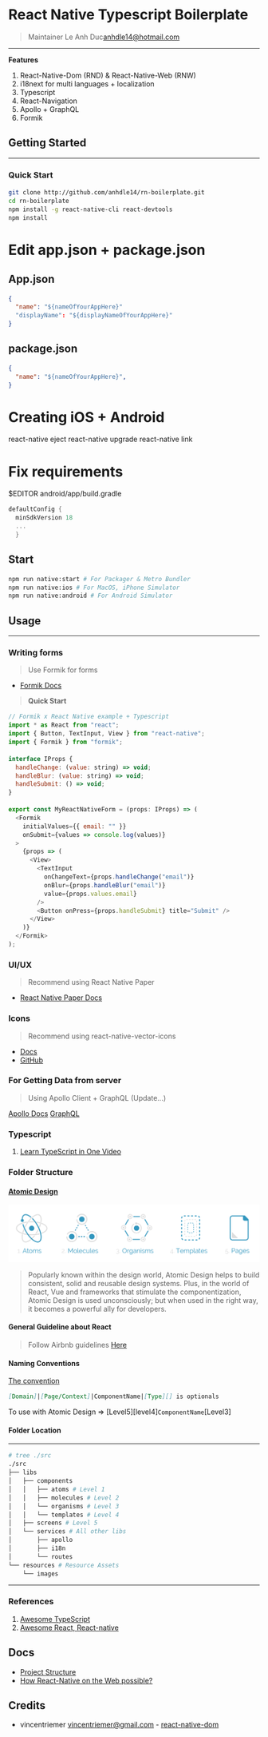 # React Native Typescript Boilerplate
> Maintainer Le Anh Duc<anhdle14@hotmail.com>
---

**Features**
1. React-Native-Dom (RND) & React-Native-Web (RNW)
2. i18next for multi languages + localization
3. Typescript
4. React-Navigation
5. Apollo + GraphQL
6. Formik

## Getting Started
---

### Quick Start

```bash
git clone http://github.com/anhdle14/rn-boilerplate.git
cd rn-boilerplate
npm install -g react-native-cli react-devtools
npm install
```

# Edit app.json + package.json
## App.json
```json
{
  "name": "${nameOfYourAppHere}"
  "displayName": "${displayNameOfYourAppHere}"
}
```

## package.json
```json
{
  "name": "${nameOfYourAppHere}",
}
```

# Creating iOS + Android
react-native eject
react-native upgrade
react-native link

# Fix requirements
$EDITOR android/app/build.gradle

```gradle
defaultConfig {
  minSdkVersion 18
  ...
  }
```

## Start
```bash
npm run native:start # For Packager & Metro Bundler
npm run native:ios # For MacOS, iPhone Simulator
npm run native:android # For Android Simulator
```

## Usage
---

### Writing forms

> Use Formik for forms

- [Formik Docs](https://jaredpalmer.com/formik)

> **Quick Start**

```javascript
// Formik x React Native example + Typescript
import * as React from "react";
import { Button, TextInput, View } from "react-native";
import { Formik } from "formik";

interface IProps {
  handleChange: (value: string) => void;
  handleBlur: (value: string) => void;
  handleSubmit: () => void;
}

export const MyReactNativeForm = (props: IProps) => (
  <Formik
    initialValues={{ email: "" }}
    onSubmit={values => console.log(values)}
  >
    {props => (
      <View>
        <TextInput
          onChangeText={props.handleChange("email")}
          onBlur={props.handleBlur("email")}
          value={props.values.email}
        />
        <Button onPress={props.handleSubmit} title="Submit" />
      </View>
    )}
  </Formik>
);
```

### UI/UX

> Recommend using React Native Paper

- [React Native Paper Docs](https://callstack.github.io/react-native-paper/)

### Icons

> Recommend using react-native-vector-icons

- [Docs](https://oblador.github.io/react-native-vector-icons/)
- [GitHub](https://github.com/oblador/react-native-vector-icons)

### For Getting Data from server

> Using Apollo Client + GraphQL (Update...)

[Apollo Docs](https://www.apollographql.com/docs)
[GraphQL](https://graphql.org/learn)

### Typescript

1. [Learn TypeScript in One Video](https://www.youtube.com/watch?v=-PR_XqW9JJU)

### Folder Structure

#### [Atomic Design](https://github.com/danilowoz/react-atomic-design)

![Atomic Design](./docs/atomic.png)

> Popularly known within the design world, Atomic Design helps to build consistent, solid and reusable design systems. Plus, in the world of React, Vue and frameworks that stimulate the componentization, Atomic Design is used unconsciously; but when used in the right way, it becomes a powerful ally for developers.

#### General Guideline about React

> Follow Airbnb guidelines [Here](https://github.com/airbnb/javascript/tree/master/react)

#### Naming Conventions

[The convention](https://hackernoon.com/react-components-naming-convention-%EF%B8%8F-b50303551505)

```md
[Domain]|[Page/Context]|ComponentName|[Type][] is optionals
```

To use with Atomic Design => [Level5][level4]`ComponentName`[Level3]

#### Folder Location

---

```bash
# tree ./src
./src
├── libs
│   ├── components
│   │   ├── atoms # Level 1
│   │   ├── molecules # Level 2
│   │   └── organisms # Level 3
│   │   └── templates # Level 4
│   ├── screens # Level 5
│   └── services # All other libs
│       ├── apollo
│       ├── i18n
│       └── routes
└── resources # Resource Assets
    └── images
```

---

### References

1. [Awesome TypeScript](https://github.com/dzharii/awesome-typescript)
2. [Awesome React, React-native](https://github.com/jondot/awesome-react-native)

## Docs

- [Project Structure](https://medium.freecodecamp.org/how-to-structure-your-project-and-manage-static-resources-in-react-native-6f4cfc947d92)
- [How React-Native on the Web possible?](https://github.com/vincentriemer/react-native-dom)

## Credits

- vincentriemer <vincentriemer@gmail.com> - [react-native-dom](https://github.com/vincentriemer/react-native-dom)
